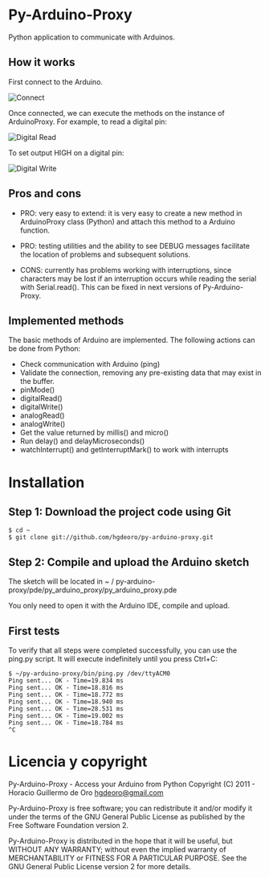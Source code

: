 Py-Arduino-Proxy
================

Python application to communicate with Arduinos.

How it works 
------------- 

First connect to the Arduino. 

![Connect](/hgdeoro/py-arduino-proxy/raw/master/examples/arduino-proxy-connect.png "Connect")

Once connected, we can execute the methods on the instance of ArduinoProxy. For example, to read a digital pin: 

![Digital Read](/hgdeoro/py-arduino-proxy/raw/master/examples/arduino-proxy-digital-read.png "Digital Read")

To set output HIGH on a digital pin: 

![Digital Write](/hgdeoro/py-arduino-proxy/raw/master/examples/arduino-proxy-digital-write.png "Digital Write")

Pros and cons 
-------------- 

* PRO: very easy to extend: it is very easy to create a new method in ArduinoProxy class (Python) and attach this method to a Arduino function. 

* PRO: testing utilities and the ability to see DEBUG messages facilitate the location of problems and subsequent solutions.

* CONS: currently has problems working with interruptions, since characters may be lost if an interruption occurs while 
reading the serial with Serial.read(). This can be fixed in next versions of Py-Arduino-Proxy. 

Implemented methods  
------------------- 

The basic methods of Arduino are implemented. The following actions can be done from Python: 

* Check communication with Arduino (ping) 
* Validate the connection, removing any pre-existing data that may exist in the buffer.
* pinMode()
* digitalRead()
* digitalWrite()
* analogRead()
* analogWrite()
* Get the value returned by millis() and micro()
* Run delay() and delayMicroseconds()
* watchInterrupt() and getInterruptMark() to work with interrupts

Installation
============

Step 1: Download the project code using Git
-------------------------------------------

    $ cd ~
    $ git clone git://github.com/hgdeoro/py-arduino-proxy.git

Step 2: Compile and upload the Arduino sketch
---------------------------------------------

The sketch will be located in ~ / py-arduino-proxy/pde/py_arduino_proxy/py_arduino_proxy.pde

You only need to open it with the Arduino IDE, compile and upload. 

First tests
-----------

To verify that all steps were completed successfully, you can use the ping.py script. It will execute
indefinitely until you press Ctrl+C:

	$ ~/py-arduino-proxy/bin/ping.py /dev/ttyACM0 
	Ping sent... OK - Time=19.834 ms
	Ping sent... OK - Time=18.816 ms
	Ping sent... OK - Time=18.772 ms
	Ping sent... OK - Time=18.940 ms
	Ping sent... OK - Time=28.531 ms
	Ping sent... OK - Time=19.002 ms
	Ping sent... OK - Time=18.784 ms
	^C

Licencia y copyright
====================

Py-Arduino-Proxy - Access your Arduino from Python
Copyright (C) 2011 - Horacio Guillermo de Oro <hgdeoro@gmail.com>

Py-Arduino-Proxy is free software; you can redistribute it and/or modify
it under the terms of the GNU General Public License as published by
the Free Software Foundation version 2.

Py-Arduino-Proxy is distributed in the hope that it will be useful,
but WITHOUT ANY WARRANTY; without even the implied warranty of
MERCHANTABILITY or FITNESS FOR A PARTICULAR PURPOSE.  See the
GNU General Public License version 2 for more details.
